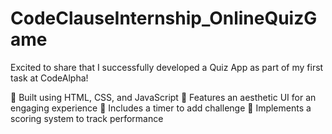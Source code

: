 # CodeClauseInternship_OnlineQuizGame
Excited to share that I successfully developed a Quiz App as part of my first task at CodeAlpha! 

🔹 Built using HTML, CSS, and JavaScript
🔹 Features an aesthetic UI for an engaging experience
🔹 Includes a timer to add challenge
🔹 Implements a scoring system to track performance
